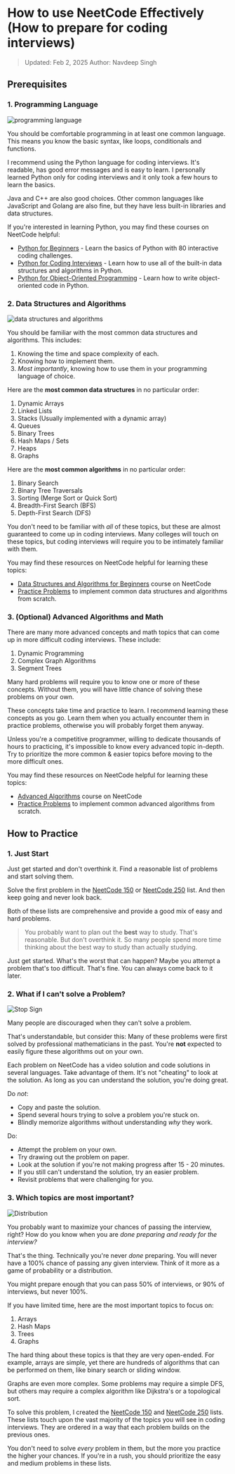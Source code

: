# How to use NeetCode Effectively (How to prepare for coding interviews)

> Updated: Feb 2, 2025
> Author: Navdeep Singh

## Prerequisites

### 1. Programming Language

![programming language](https://imagedelivery.net/CLfkmk9Wzy8_9HRyug4EVA/a6fa7949-1a3e-488c-0897-961f2619df00/public)

You should be comfortable programming in at least one common language. This means you know the basic syntax, like loops, conditionals and functions.

I recommend using the Python language for coding interviews. It's readable, has good error messages and is easy to learn. I personally learned Python only for coding interviews and it only took a few hours to learn the basics.

Java and C++ are also good choices. Other common languages like JavaScript and Golang are also fine, but they have less built-in libraries and data structures.

If you're interested in learning Python, you may find these courses on NeetCode helpful:


- [Python for Beginners](https://neetcode.io/problems/python-hello-world) - Learn the basics of Python with 80 interactive coding challenges.
- [Python for Coding Interviews](https://neetcode.io/problems/python-sort-custom) - Learn how to use all of the built-in data structures and algorithms in Python.
- [Python for Object-Oriented Programming](https://neetcode.io/problems/python-intro-to-classes) - Learn how to write object-oriented code in Python.

### 2. Data Structures and Algorithms

![data structures and algorithms](https://imagedelivery.net/CLfkmk9Wzy8_9HRyug4EVA/52463902-1eef-4184-bd57-75cfa1899200/public)

You should be familiar with the most common data structures and algorithms. This includes:

1. Knowing the time and space complexity of each.
2. Knowing how to implement them.
3. *Most importantly*, knowing how to use them in your programming language of choice.

Here are the **most common data structures** in no particular order:

1. Dynamic Arrays
2. Linked Lists
3. Stacks (Usually implemented with a dynamic array)
4. Queues
5. Binary Trees
6. Hash Maps / Sets
7. Heaps
8. Graphs
    
Here are the **most common algorithms** in no particular order:

1. Binary Search
2. Binary Tree Traversals
3. Sorting (Merge Sort or Quick Sort)
4. Breadth-First Search (BFS)
5. Depth-First Search (DFS)

You don't need to be familiar with *all* of these topics, but these are almost guaranteed to come up in coding interviews. Many colleges will touch on these topics, but coding interviews will require you to be intimately familiar with them.

You may find these resources on NeetCode helpful for learning these topics:

- [Data Structures and Algorithms for Beginners](https://neetcode.io/courses/dsa-for-beginners/0) course on NeetCode
- [Practice Problems](https://neetcode.io/practice?tab=coreSkills) to implement common data structures and algorithms from scratch.

### 3. (Optional) Advanced Algorithms and Math

There are many more advanced concepts and math topics that can come up in more difficult coding interviews. These include:

1. Dynamic Programming
2. Complex Graph Algorithms
3. Segment Trees

Many hard problems will require you to know one or more of these concepts. Without them, you will have little chance of solving these problems on your own.

These concepts take time and practice to learn. I recommend learning these concepts as you go. Learn them when you actually encounter them in practice problems, otherwise you will probably forget them anyway.

Unless you're a competitive programmer, willing to dedicate thousands of hours to practicing, it's impossible to know every advanced topic in-depth. Try to prioritize the more common & easier topics before moving to the more difficult ones.

You may find these resources on NeetCode helpful for learning these topics:

- [Advanced Algorithms](https://neetcode.io/courses/advanced-algorithms/0) course on NeetCode
- [Practice Problems](https://neetcode.io/practice?tab=advanced) to implement common advanced algorithms from scratch.

## How to Practice

### 1. Just Start

Just get started and don't overthink it. Find a reasonable list of problems and start solving them.

Solve the first problem in the [NeetCode 150](https://neetcode.io/practice?tab=problems) or [NeetCode 250](https://neetcode.io/practice?tab=problems) list. And then keep going and never look back.

Both of these lists are comprehensive and provide a good mix of easy and hard problems.

> You probably want to plan out the **best** way to study. That's reasonable. But don't overthink it. So many people spend more time thinking about the best way to study than actually studying.

Just get started. What's the worst that can happen? Maybe you attempt a problem that's too difficult. That's fine. You can always come back to it later.

### 2. What if I can't solve a Problem?

![Stop Sign](https://imagedelivery.net/CLfkmk9Wzy8_9HRyug4EVA/1ac671c1-fe17-4041-b737-f68c38a9d500/public)

Many people are discouraged when they can't solve a problem.

That's understandable, but consider this: Many of these problems were first solved by professional mathematicians in the past. You're **not** expected to easily figure these algorithms out on your own.

Each problem on NeetCode has a video solution and code solutions in several languages. Take advantage of them. It's not "cheating" to look at the solution. As long as you can understand the solution, you're doing great.

Do *not*:

* Copy and paste the solution.
* Spend several hours trying to solve a problem you're stuck on.
* Blindly memorize algorithms without understanding *why* they work.

Do:

* Attempt the problem on your own.
* Try drawing out the problem on paper.
* Look at the solution if you're not making progress after 15 - 20 minutes.
* If you still can't understand the solution, try an easier problem.
* Revisit problems that were challenging for you.

### 3. Which topics are most important?

![Distribution](https://imagedelivery.net/CLfkmk9Wzy8_9HRyug4EVA/6f1878b9-f0f3-4082-7de6-c4d1c4969e00/public)

You probably want to maximize your chances of passing the interview, right? How do you know when you are *done preparing and ready for the interview?*

That's the thing. Technically you're never *done* preparing. You will never have a 100% chance of passing any given interview. Think of it more as a game of probability or a distribution.

You might prepare enough that you can pass 50% of interviews, or 90% of interviews, but never 100%.

If you have limited time, here are the most important topics to focus on:

1. Arrays
2. Hash Maps
3. Trees
4. Graphs


The hard thing about these topics is that they are very open-ended. For example, arrays are simple, yet there are hundreds of algorithms that can be performed on them, like binary search or sliding window.

Graphs are even more complex. Some problems may require a simple DFS, but others may require a complex algorithm like Dijkstra's or a topological sort.

To solve this problem, I created the [NeetCode 150](https://neetcode.io/practice?tab=problems) and [NeetCode 250](https://neetcode.io/practice?tab=problems) lists. These lists touch upon the vast majority of the topics you will see in coding interviews. They are ordered in a way that each problem builds on the previous ones.

You don't need to solve *every* problem in them, but the more you practice the higher your chances. If you're in a rush, you should prioritize the easy and medium problems in these lists. 
